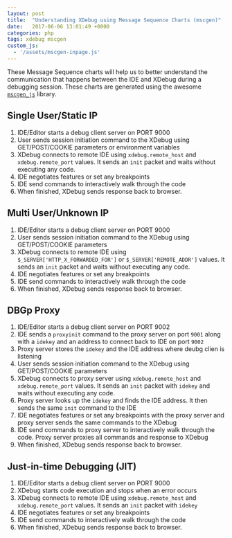 ```yaml
---
layout: post
title:  "Understanding XDebug using Message Sequence Charts (mscgen)"
date:   2017-06-06 13:01:49 +0000
categories: php
tags: xdebug mscgen
custom_js:
  - '/assets/mscgen-inpage.js'
---
```


These Message Sequence charts will help us to better understand the communication that happens between the IDE and XDebug during a debugging session. These charts are generated using the awesome [`mscgen_js`](https://mscgen.js.org/index.html) library.

## Single User/Static IP

1. IDE/Editor starts a debug client server on PORT 9000
2. User sends session initiation command to the XDebug using GET/POST/COOKIE parameters or environment variables
3. XDebug connects to remote IDE using `xdebug.remote_host` and `xdebug.remote_port` values. It sends an `init` packet and waits without executing any code.
4. IDE negotiates features or set any breakpoints
5. IDE send commands to interactively walk through the code
6. When finished, XDebug sends response back to browser.

<script type="text/x-mscgen" class="mscgen_js" data-named-style='lazy'>
msc {
  hscale=2.3;

  a [label="IDE + Browser\nIP: 192.168.10.15\nidekey=xyz"],
  b [label="PHP/Xdebug\nIP: 52.203.114.223\n\n:80"];

  b note b [label="php.ini\nxdebug.remote_connect_back=0\nxdebug.remote_port=9000\nxdebug.remote_host=192.168.10.15\nxdebug.remote_mode=req"];
  a box a [id=1, label="Start Debug Server\n:9000"];
  |||;
  a >> b [id=2, label="HTTP Request\nhttp://52.203.114.223?XDEBUG_SESSION_START=xyz"];

  b box b[label="Halt code execution"];

  b => a [id=3, label="init [idekey = xyz]\n192.168.10.15:9000"];

  a => b [id=4, label="Features negotiation & set breakpoints"];
  ...;
  a <:> b [id=5, label="DBGp Protocol"];
  ...;
  b >> a [id=6, label="HTTP Response"];
}

</script>

## Multi User/Unknown IP

1. IDE/Editor starts a debug client server on PORT 9000
2. User sends session initiation command to the XDebug using GET/POST/COOKIE parameters
3. XDebug connects to remote IDE using `$_SERVER['HTTP_X_FORWARDED_FOR']` or `$_SERVER['REMOTE_ADDR']` values. It sends an `init` packet and waits without executing any code.
4. IDE negotiates features or set any breakpoints
5. IDE send commands to interactively walk through the code
6. When finished, XDebug sends response back to browser.

<script type="text/x-mscgen" class="mscgen_js" data-named-style='lazy'>
msc { 
  hscale=2.3;
 
  a [label="IDE + Browser\nIP: 192.168.10.15\nidekey=xyz"],
  b [label="PHP/Xdebug\nIP: 52.203.114.223\n\n:80"];
    
  
  b note b [label="php.ini\nxdebug.remote_connect_back=1\nxdebug.remote_port=9000\nxdebug.remote_mode=req"];
  a box a [id =1, label="Start Debug Server\n:9000"];
  |||;
  a >> b [id=2, label="HTTP Request\nhttp://52.203.114.223?XDEBUG_SESSION_START=xyz"];
  
  b box b[label="Halt code execution"];
  
  b box b[label="Find client IP\n$_SERVER['REMOTE_ADDR']\n192.168.10.15"];  
  
  b => a [id=3, label="init [idekey = xyz]\n192.168.10.15:9000"];  
  
  a => b [id=4, label="Features negotiation & set breakpoints"];
  ...;
  a <:> b [id=5, label="DBGp Protocol"];
  ...;
  b >> a [id=6, label="HTTP Response"];  
}
</script>
## DBGp Proxy

1. IDE/Editor starts a debug client server on PORT 9002
2. IDE sends a `proxyinit` command to the proxy server on port `9001` along with a `idekey` and an address to connect back to IDE on port `9002`
3. Proxy server stores the `idekey` and the IDE address where deubg clien is listening
4. User sends session initiation command to the XDebug using GET/POST/COOKIE parameters
5. XDebug connects to proxy server using `xdebug.remote_host` and `xdebug.remote_port` values. It sends an `init` packet with `idekey` and waits without executing any code.
6. Proxy server looks up the `idekey` and finds the IDE address. It then sends the same `init` command to the IDE
7. IDE negotiates features or set any breakpoints with the proxy server and proxy server sends the same commands to the XDebug
8. IDE send commands to proxy server to interactively walk through the code. Proxy server proxies all commands and response to XDebug
9. When finished, XDebug sends response back to browser.

<script type="text/x-mscgen" class="mscgen_js" data-named-style='lazy'>
msc {
  hscale="2";

  a [label="IDE + Browser\nIP: 192.168.10.15"],
  b [label="Proxy Server\nIP:  216.58.212.78\n:9001\n9000"],
  c [label="PHP/Xdebug\nIP: 52.203.114.223\n\n:80"];

  c note c [label="php.ini\nxdebug.remote_connect_back=0\nxdebug.remote_host=216.58.212.78\nxdebug.remote_port=9000\nxdebug.remote_mode=req", linecolor="black", textbgcolor="#FFFFCC"];
  a box a [id=1, label="Start Debug Server\n:9002", linecolor="black", textbgcolor="white"];
  a => b [id=2, label="proxyinit -p 192.168.10.15:9002 -k xyz -m 1"];
  b abox b [id=3, label="store key & ip map\nxyz => 192.168.10.15:9002\n...", linecolor="black", textbgcolor="white"];
  |||;
  a >> c [id=4, label="HTTP Request\nhttp://52.203.114.223?XDEBUG_SESSION_START=xyz", linecolor="#555"];
  c box c [label="Halts code execution", linecolor="black", textbgcolor="white"];
  c => b [id=5, label="init [idekey=xyz]\n216.58.212.78:9000"];
  b => a [id=6, label="init [idekey=xyz]\n192.168.10.15:9002"];
  a => b [id=7, label="Features negotiation & set breakpoints"];
  b => c [id=7, label="Features negotiation & set breakpoints"];
  ...;
  a <:> b [id=8, label="DBGp Protocol"];
  b <:> c [id=8, label="DBGp Protocol"];
  ...;
  c >> a [id=9, label="HTTP Response", linecolor="#555"];
}
</script>

## Just-in-time Debugging (JIT)

1. IDE/Editor starts a debug client server on PORT 9000
2. XDebug starts code execution and stops when an error occurs
3. XDebug connects to remote IDE using `xdebug.remote_host` and `xdebug.remote_port` values. It sends an `init` packet with `idekey`
4. IDE negotiates features or set any breakpoints
5. IDE send commands to interactively walk through the code
6. When finished, XDebug sends response back to browser.

<script type="text/x-mscgen" class="mscgen_js" data-named-style='lazy'>
msc {
  hscale=2.3;

  a [label="IDE + Browser\nIP: 192.168.10.15\nidekey=xyz"],
  b [label="PHP/Xdebug\nIP: 52.203.114.223\n\n:80"];

  b note b [label="php.ini\nxdebug.remote_connect_back=0\nxdebug.remote_port=9000\nxdebug.remote_host=192.168.10.15\nxdebug.remote_mode=jit"]
;
  a box a [id=1, label="Start Debug Server\n:9000"];
  |||;
  a >> b [label="HTTP Request\nhttp://52.203.114.223"];
  b box b[id=2, label="Start code execution"];
  ...;
  b box b[id=2, label="Error occurs"];
  b => a [id=3, label="init \n192.168.10.15:9000"];

  a => b [id=4, label="Features negotiation & set breakpoints"];
  ...;
  a <:> b [id=5, label="DBGp Protocol"];
  ...;
  b >> a [id=6, label="HTTP Response"];
}

</script>
